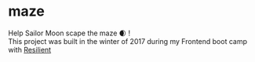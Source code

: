 # maze

Help Sailor Moon scape the maze :waxing_crescent_moon: ! </br>
This project was built in the winter of 2017 during my Frontend boot camp with [Resilient](https://www.resilientcoders.org/)
